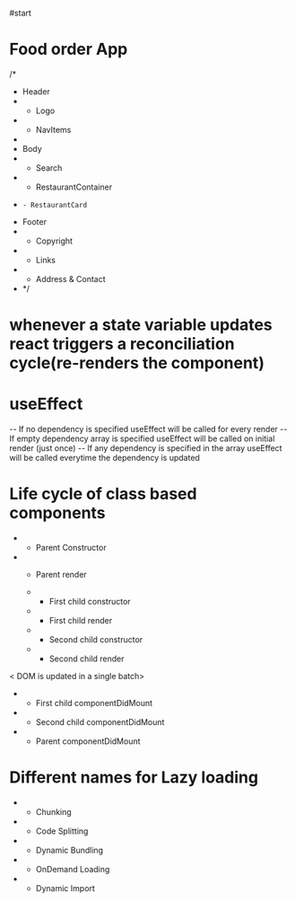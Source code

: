 #start

# Food order App

/\*

- Header
- - Logo
- - NavItems
-
- Body
- - Search
- - RestaurantContainer
-     - RestaurantCard
- Footer
- - Copyright
- - Links
- - Address & Contact
- \*/

# whenever a state variable updates react triggers a reconciliation cycle(re-renders the component)

# useEffect

-- If no dependency is specified useEffect will be called for every render
-- If empty dependency array is specified useEffect will be called on initial render (just once)
-- If any dependency is specified in the array useEffect will be called everytime the dependency is updated

# Life cycle of class based components

- - Parent Constructor
- - Parent render

  - - First child constructor
  - - First child render

  - - Second child constructor
  - - Second child render

< DOM is updated in a single batch>

- - First child componentDidMount
- - Second child componentDidMount

- - Parent componentDidMount

# Different names for Lazy loading

- - Chunking
- - Code Splitting
- - Dynamic Bundling
- - OnDemand Loading
- - Dynamic Import
